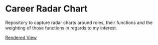 # Career Radar Chart

Repository to capture radar charts around roles, their functions and the weighting of those functions in regards to my interest.

[Rendered View](https://htmlpreview.github.io/?https://github.com/vidya1/career-radar-chart/blob/master/index.html)
